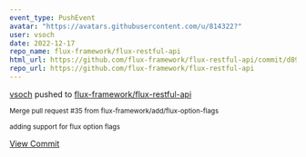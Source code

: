 ```yaml
---
event_type: PushEvent
avatar: "https://avatars.githubusercontent.com/u/814322?"
user: vsoch
date: 2022-12-17
repo_name: flux-framework/flux-restful-api
html_url: https://github.com/flux-framework/flux-restful-api/commit/d8946007d46ba7c1746040a5d3694e9c8c033205
repo_url: https://github.com/flux-framework/flux-restful-api
---
```


<a href='https://github.com/vsoch' target='_blank'>vsoch</a> pushed to <a href='https://github.com/flux-framework/flux-restful-api' target='_blank'>flux-framework/flux-restful-api</a>

<small>Merge pull request #35 from flux-framework/add/flux-option-flags

adding support for flux option flags</small>

<a href='https://github.com/flux-framework/flux-restful-api/commit/d8946007d46ba7c1746040a5d3694e9c8c033205' target='_blank'>View Commit</a>